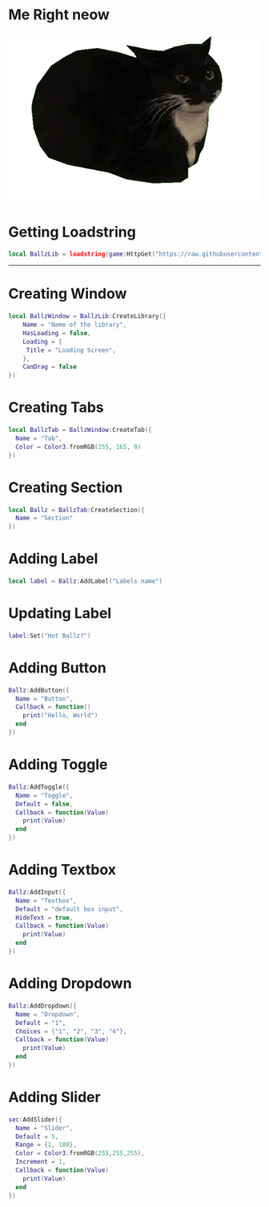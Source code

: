 # Me Right neow
![Mr Ballz Cat](https://raw.githubusercontent.com/imstupid3/cnS2kULHdG/refs/heads/main/Maxwell-Cat-Expressive-Ears-Alert-Curiou-PNG.png)


# Getting Loadstring
```lua 
local BallzLib = loadstring(game:HttpGet("https://raw.githubusercontent.com/imstupid3/cnS2kULHdG/refs/heads/main/O3KMWLd1snLib"))()
```

--------------------------------------------------------------------------

# Creating Window
```lua 
local BallzWindow = BallzLib:CreateLibrary({
    Name = "Name of the library",
    HasLoading = false,
    Loading = {
     Title = "Loading Screen",
    },
    CanDrag = false
})
```

# Creating Tabs
```lua
local BallzTab = BallzWindow:CreateTab({
  Name = "Tab",
  Color = Color3.fromRGB(255, 165, 0)
})
```

# Creating Section
```lua
local Ballz = BallzTab:CreateSection({
  Name = "Section"
})
```

# Adding Label
```lua
local label = Ballz:AddLabel("Labels name")
```

# Updating Label
```lua
label:Set("Hot Ballz?")
```

# Adding Button
```lua
Ballz:AddButton({
  Name = "Button",
  Callback = function()
    print("Hello, World")
  end    
})
```

# Adding Toggle
```lua
Ballz:AddToggle({
  Name = "Toggle",
  Default = false,
  Callback = function(Value)
    print(Value)
  end    
})
```

# Adding Textbox
```lua
Ballz:AddInput({
  Name = "Textbox",
  Default = "default box input",
  HideText = true,
  Callback = function(Value)
    print(Value)
  end	  
})
```

# Adding Dropdown
```lua
Ballz:AddDropdown({
  Name = "Dropdown",
  Default = "1",
  Choices = {"1", "2", "3", "4"},
  Callback = function(Value)
    print(Value)
  end    
})
```

# Adding Slider
```lua
sec:AddSlider({
  Name = "Slider",
  Default = 5,
  Range = {1, 100},
  Color = Color3.fromRGB(255,255,255),
  Increment = 1,
  Callback = function(Value)
    print(Value)
  end    
})
```
